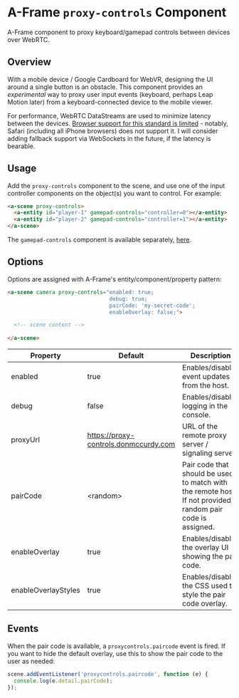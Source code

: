 # A-Frame `proxy-controls` Component

A-Frame component to proxy keyboard/gamepad controls between devices over WebRTC.

## Overview

With a mobile device / Google Cardboard for WebVR, designing the UI around a single button is an obstacle. This component provides an *experimental* way to proxy user input events (keyboard, perhaps Leap Motion later) from a keyboard-connected device to the mobile viewer.

For performance, WebRTC DataStreams are used to minimize latency between the devices. [Browser support for this standard is limited](http://caniuse.com/#feat=rtcpeerconnection) - notably, Safari (including all iPhone browsers) does not support it. I will consider adding fallback support via WebSockets in the future, if the latency is bearable.

## Usage

Add the `proxy-controls` component to the scene, and use one of the input controller components on the object(s) you want to control. For example:

```html
<a-scene proxy-controls>
  <a-entity id="player-1" gamepad-controls="controller=0"></a-entity>
  <a-entity id="player-2" gamepad-controls="controller=1"></a-entity>
</a-scene>
```

The `gamepad-controls` component is available separately, [here](https://github.com/donmccurdy/aframe-gamepad-controls).

## Options

Options are assigned with A-Frame's entity/component/property pattern:

```html
<a-scene camera proxy-controls="enabled: true;
                                debug: true;
                                pairCode: 'my-secret-code';
                                enableOverlay: false;">

  <!-- scene content -->                                 
                                 
</a-scene>
```


Property            | Default  | Description
--------------------|----------|-------------
enabled             | true     | Enables/disables event updates from the host.
debug               | false    | Enables/disables logging in the console.
proxyUrl            | https://proxy-controls.donmccurdy.com | URL of the remote proxy server / signaling server.
pairCode            | \<random\> | Pair code that should be used to match with the remote host. If not provided, a random pair code is assigned.
enableOverlay       | true | Enables/disables the overlay UI showing the pair code.
enableOverlayStyles | true | Enables/disables the CSS used to style the pair code overlay.

## Events

When the pair code is available, a `proxycontrols.paircode` event is fired. If you want to hide the default overlay, use this to show the pair code to the user as needed:

```javascript
scene.addEventListener('proxycontrols.paircode', function (e) {
  console.log(e.detail.pairCode);
});
```
